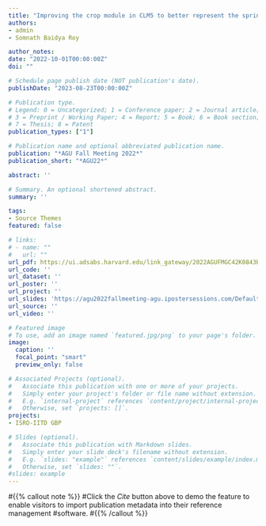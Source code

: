 ```yaml
---
title: "Improving the crop module in CLM5 to better represent the spring wheat grown in South Asia"
authors:
- admin
- Somnath Baidya Roy

author_notes:
date: "2022-10-01T00:00:00Z"
doi: ""

# Schedule page publish date (NOT publication's date).
publishDate: "2023-08-23T00:00:00Z"

# Publication type.
# Legend: 0 = Uncategorized; 1 = Conference paper; 2 = Journal article;
# 3 = Preprint / Working Paper; 4 = Report; 5 = Book; 6 = Book section;
# 7 = Thesis; 8 = Patent
publication_types: ["1"]

# Publication name and optional abbreviated publication name.
publication: "*AGU Fall Meeting 2022*"
publication_short: "*AGU22*"

abstract: ''

# Summary. An optional shortened abstract.
summary: ''

tags:
- Source Themes
featured: false

# links:
# - name: ""
#   url: ""
url_pdf: https://ui.adsabs.harvard.edu/link_gateway/2022AGUFMGC42K0843R/PUB_HTML
url_code: ''
url_dataset: ''
url_poster: ''
url_project: ''
url_slides: 'https://agu2022fallmeeting-agu.ipostersessions.com/Default.aspx?s=FA-F6-86-6E-95-F2-4A-5D-3C-58-CB-AA-AD-6C-E9-21'
url_source: ''
url_video: ''

# Featured image
# To use, add an image named `featured.jpg/png` to your page's folder. 
image:
  caption: ''
  focal_point: "smart"
  preview_only: false

# Associated Projects (optional).
#   Associate this publication with one or more of your projects.
#   Simply enter your project's folder or file name without extension.
#   E.g. `internal-project` references `content/project/internal-project/index.md`.
#   Otherwise, set `projects: []`.
projects:
- ISRO-IITD GBP

# Slides (optional).
#   Associate this publication with Markdown slides.
#   Simply enter your slide deck's filename without extension.
#   E.g. `slides: "example"` references `content/slides/example/index.md`.
#   Otherwise, set `slides: ""`.
#slides: example
---
```


#{{% callout note %}}
#Click the *Cite* button above to demo the feature to enable visitors to import publication metadata into their reference management #software.
#{{% /callout %}}
